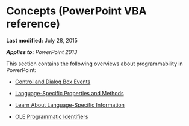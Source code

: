 
# Concepts (PowerPoint VBA reference)

 **Last modified:** July 28, 2015

 _**Applies to:** PowerPoint 2013_

This section contains the following overviews about programmability in PowerPoint:



-  [Control and Dialog Box Events](8fc4cece-05e3-3b03-9d6b-5a7bf4fa8a26.md)
    
-  [Language-Specific Properties and Methods](5eccac7d-20ae-f74a-e96d-d955765fe452.md)
    
-  [Learn About Language-Specific Information](0aba8fb8-2ab4-e5c8-cef4-aa75e27fe122.md)
    
-  [OLE Programmatic Identifiers](c0e766ee-09af-b20f-2eec-0c73ea1615a4.md)
    

